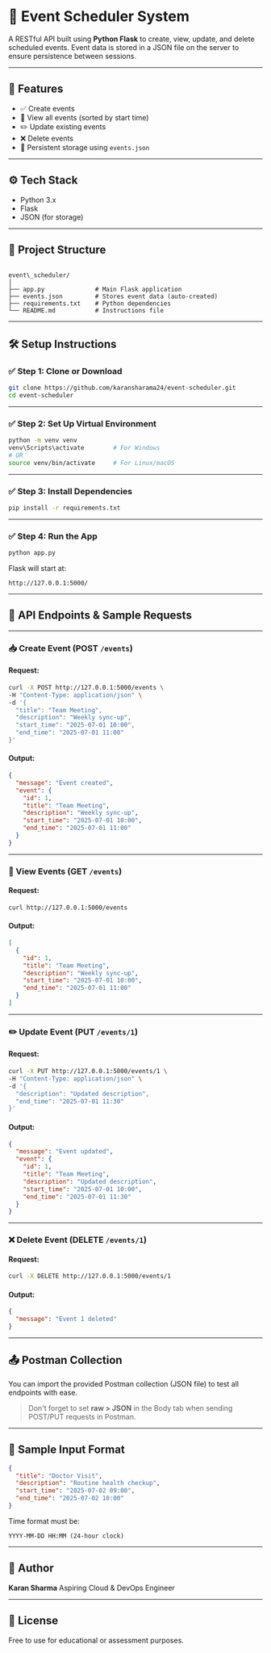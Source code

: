 
# 📅 Event Scheduler System

A RESTful API built using **Python Flask** to create, view, update, and delete scheduled events. Event data is stored in a JSON file on the server to ensure persistence between sessions.

---

## 🚀 Features

- ✅ Create events
- 📖 View all events (sorted by start time)
- ✏️ Update existing events
- ❌ Delete events
- 💾 Persistent storage using `events.json`

---

## ⚙️ Tech Stack

- Python 3.x
- Flask
- JSON (for storage)

---

## 📁 Project Structure

```

event\_scheduler/
│
├── app.py              # Main Flask application
├── events.json         # Stores event data (auto-created)
├── requirements.txt    # Python dependencies
└── README.md           # Instructions file

````

---

## 🛠️ Setup Instructions

### ✅ Step 1: Clone or Download

```bash
git clone https://github.com/karansharama24/event-scheduler.git
cd event-scheduler
````

---

### ✅ Step 2: Set Up Virtual Environment

```bash
python -m venv venv
venv\Scripts\activate        # For Windows
# OR
source venv/bin/activate     # For Linux/macOS
```

---

### ✅ Step 3: Install Dependencies

```bash
pip install -r requirements.txt
```

---

### ✅ Step 4: Run the App

```bash
python app.py
```

Flask will start at:

```
http://127.0.0.1:5000/
```

---

## 🔌 API Endpoints & Sample Requests

---

### 📥 Create Event (POST `/events`)

#### Request:

```bash
curl -X POST http://127.0.0.1:5000/events \
-H "Content-Type: application/json" \
-d '{
  "title": "Team Meeting",
  "description": "Weekly sync-up",
  "start_time": "2025-07-01 10:00",
  "end_time": "2025-07-01 11:00"
}'
```

#### Output:

```json
{
  "message": "Event created",
  "event": {
    "id": 1,
    "title": "Team Meeting",
    "description": "Weekly sync-up",
    "start_time": "2025-07-01 10:00",
    "end_time": "2025-07-01 11:00"
  }
}
```

---

### 📖 View Events (GET `/events`)

#### Request:

```bash
curl http://127.0.0.1:5000/events
```

#### Output:

```json
[
  {
    "id": 1,
    "title": "Team Meeting",
    "description": "Weekly sync-up",
    "start_time": "2025-07-01 10:00",
    "end_time": "2025-07-01 11:00"
  }
]
```

---

### ✏️ Update Event (PUT `/events/1`)

#### Request:

```bash
curl -X PUT http://127.0.0.1:5000/events/1 \
-H "Content-Type: application/json" \
-d '{
  "description": "Updated description",
  "end_time": "2025-07-01 11:30"
}'
```

#### Output:

```json
{
  "message": "Event updated",
  "event": {
    "id": 1,
    "title": "Team Meeting",
    "description": "Updated description",
    "start_time": "2025-07-01 10:00",
    "end_time": "2025-07-01 11:30"
  }
}
```

---

### ❌ Delete Event (DELETE `/events/1`)

#### Request:

```bash
curl -X DELETE http://127.0.0.1:5000/events/1
```

#### Output:

```json
{
  "message": "Event 1 deleted"
}
```

---

## 📤 Postman Collection

You can import the provided Postman collection (JSON file) to test all endpoints with ease.

> Don't forget to set **raw > JSON** in the Body tab when sending POST/PUT requests in Postman.

---

## 🧪 Sample Input Format

```json
{
  "title": "Doctor Visit",
  "description": "Routine health checkup",
  "start_time": "2025-07-02 09:00",
  "end_time": "2025-07-02 10:00"
}
```

Time format must be:

```
YYYY-MM-DD HH:MM (24-hour clock)
```

---

## 👤 Author

**Karan Sharma**
Aspiring Cloud & DevOps Engineer

---

## 📃 License

Free to use for educational or assessment purposes.
